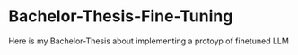 # Bachelor-Thesis-Fine-Tuning
Here is my Bachelor-Thesis about implementing a protoyp of finetuned LLM
